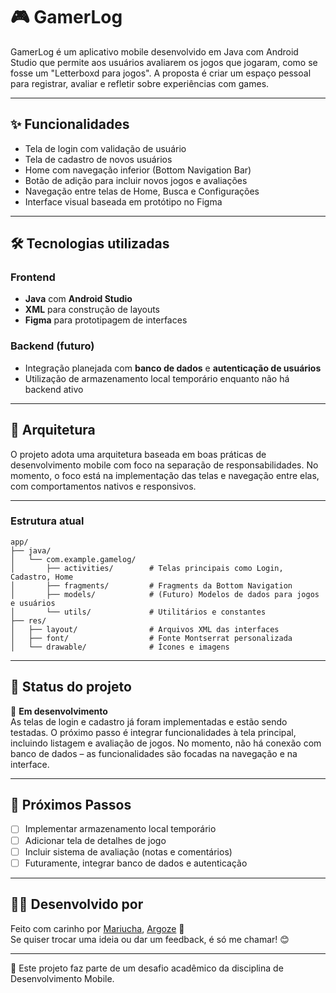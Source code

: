 
# 🎮 GamerLog

GamerLog é um aplicativo mobile desenvolvido em Java com Android Studio que permite aos usuários avaliarem os jogos que jogaram, como se fosse um "Letterboxd para jogos". A proposta é criar um espaço pessoal para registrar, avaliar e refletir sobre experiências com games.

---

## ✨ Funcionalidades

- Tela de login com validação de usuário
- Tela de cadastro de novos usuários
- Home com navegação inferior (Bottom Navigation Bar)
- Botão de adição para incluir novos jogos e avaliações
- Navegação entre telas de Home, Busca e Configurações
- Interface visual baseada em protótipo no Figma

---

## 🛠️ Tecnologias utilizadas

### Frontend
- **Java** com **Android Studio**
- **XML** para construção de layouts
- **Figma** para prototipagem de interfaces

### Backend (futuro)
- Integração planejada com **banco de dados** e **autenticação de usuários**
- Utilização de armazenamento local temporário enquanto não há backend ativo

---

## 📐 Arquitetura

O projeto adota uma arquitetura baseada em boas práticas de desenvolvimento mobile com foco na separação de responsabilidades. No momento, o foco está na implementação das telas e navegação entre elas, com comportamentos nativos e responsivos.

---

### Estrutura atual
```
app/
├── java/
│   └── com.example.gamelog/
│       ├── activities/        # Telas principais como Login, Cadastro, Home
│       ├── fragments/         # Fragments da Bottom Navigation
│       ├── models/            # (Futuro) Modelos de dados para jogos e usuários
│       └── utils/             # Utilitários e constantes
├── res/
│   ├── layout/                # Arquivos XML das interfaces
│   ├── font/                  # Fonte Montserrat personalizada
│   └── drawable/              # Ícones e imagens
```

---

## 🧪 Status do projeto

🚧 **Em desenvolvimento**  
As telas de login e cadastro já foram implementadas e estão sendo testadas. O próximo passo é integrar funcionalidades à tela principal, incluindo listagem e avaliação de jogos. No momento, não há conexão com banco de dados – as funcionalidades são focadas na navegação e na interface.

---

## 🧠 Próximos Passos

- [ ] Implementar armazenamento local temporário
- [ ] Adicionar tela de detalhes de jogo
- [ ] Incluir sistema de avaliação (notas e comentários)
- [ ] Futuramente, integrar banco de dados e autenticação

---

## 🙋‍♀️ Desenvolvido por

Feito com carinho por [Mariucha](https://github.com/vicmariucha), [Argoze](https://github.com/Argoze) 💜  
Se quiser trocar uma ideia ou dar um feedback, é só me chamar! 😊

---

📌 Este projeto faz parte de um desafio acadêmico da disciplina de Desenvolvimento Mobile.
